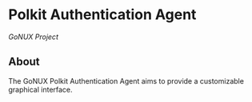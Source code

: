 # Polkit Authentication Agent 

*GoNUX Project*


## About

The GoNUX Polkit Authentication Agent aims to provide a customizable graphical interface.
